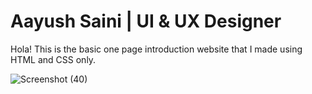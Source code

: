 # Aayush Saini | UI & UX Designer

Hola!
This is the basic one page introduction website that I made using HTML and CSS only.

![Screenshot (40)](https://user-images.githubusercontent.com/56332722/80833959-5662cb00-8c0d-11ea-89cd-7aa796e2d0f1.png)
